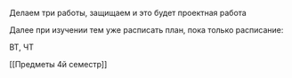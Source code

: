 Делаем три работы, защищаем и это будет проектная работа

Далее при изучении тем уже расписать план, пока только расписание:

ВТ, ЧТ


[[Предметы 4й семестр]]